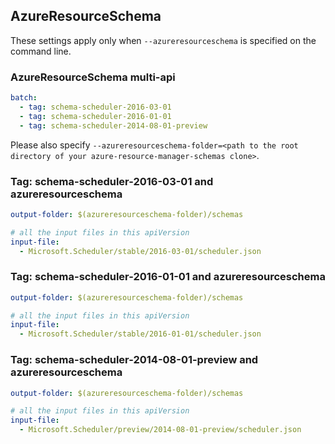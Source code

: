 ## AzureResourceSchema

These settings apply only when `--azureresourceschema` is specified on the command line.

### AzureResourceSchema multi-api

``` yaml $(azureresourceschema) && $(multiapi)
batch:
  - tag: schema-scheduler-2016-03-01
  - tag: schema-scheduler-2016-01-01
  - tag: schema-scheduler-2014-08-01-preview

```

Please also specify `--azureresourceschema-folder=<path to the root directory of your azure-resource-manager-schemas clone>`.

### Tag: schema-scheduler-2016-03-01 and azureresourceschema

``` yaml $(tag) == 'schema-scheduler-2016-03-01' && $(azureresourceschema)
output-folder: $(azureresourceschema-folder)/schemas

# all the input files in this apiVersion
input-file:
  - Microsoft.Scheduler/stable/2016-03-01/scheduler.json

```

### Tag: schema-scheduler-2016-01-01 and azureresourceschema

``` yaml $(tag) == 'schema-scheduler-2016-01-01' && $(azureresourceschema)
output-folder: $(azureresourceschema-folder)/schemas

# all the input files in this apiVersion
input-file:
  - Microsoft.Scheduler/stable/2016-01-01/scheduler.json

```

### Tag: schema-scheduler-2014-08-01-preview and azureresourceschema

``` yaml $(tag) == 'schema-scheduler-2014-08-01-preview' && $(azureresourceschema)
output-folder: $(azureresourceschema-folder)/schemas

# all the input files in this apiVersion
input-file:
  - Microsoft.Scheduler/preview/2014-08-01-preview/scheduler.json

```
